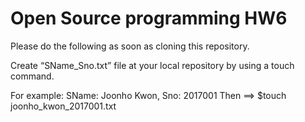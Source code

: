 # Open Source programming HW6

Please do the following as soon as cloning this repository.

Create “SName_Sno.txt” file at your local repository by using a touch command.

For example: SName: Joonho Kwon, Sno: 2017001 
  Then ==> $touch joonho_kwon_2017001.txt
